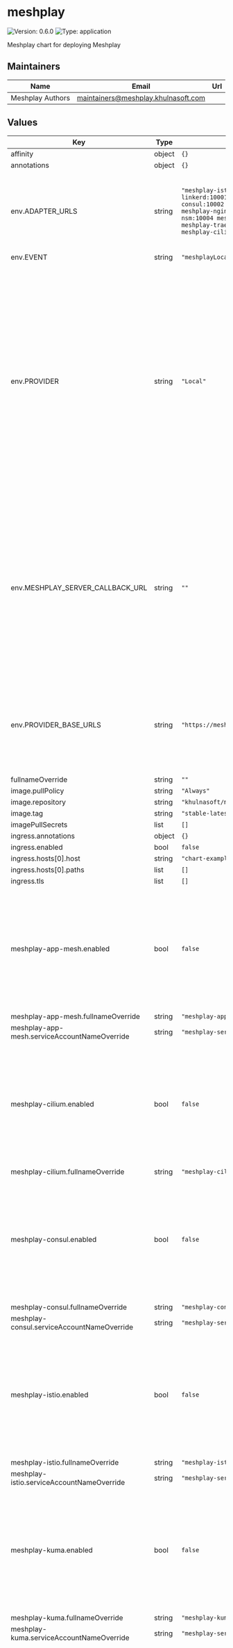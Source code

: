 # meshplay

![Version: 0.6.0](https://img.shields.io/badge/Version-0.6.0-informational?style=flat-square) ![Type: application](https://img.shields.io/badge/Type-application-informational?style=flat-square)

Meshplay chart for deploying Meshplay

## Maintainers

| Name | Email | Url |
| ---- | ------ | --- |
| Meshplay Authors | <maintainers@meshplay.khulnasoft.com> |  |

## Values

| Key                                             | Type | Default                                                                                                                                                                                               | Description |
|-------------------------------------------------|------|-------------------------------------------------------------------------------------------------------------------------------------------------------------------------------------------------------|-------------|
| affinity                                        | object | `{}`                                                                                                                                                                                                  |  |
| annotations                                     | object | `{}`                                                                                                                                                                                                  |  |
| env.ADAPTER_URLS                                | string | `"meshplay-istio:10000 meshplay-linkerd:10001 meshplay-consul:10002 meshplay-kuma:10007 meshplay-nginx-sm:10010 meshplay-nsm:10004 meshplay-app-mesh:10005 meshplay-traefik-mesh:10006 meshplay-cilium:10012"` | Optionally, pre-configure Meshplay Server with the set of Meshplay Adapters used in the deployment. |
| env.EVENT                                       | string | `"meshplayLocal"`                                                                                                                                                                                      |  |
| env.PROVIDER                                    | string | `"Local"`                                                                                                                                                                                             | Use this security-related setting to enforce selection of one and only one Provider. In this way, your Meshplay deployment will only trust and only allow users to authenticate using the Provider you have configured in this setting. See the [Remote Provider documentation](https://docs.meshplay.khulnasoft.com/extensibility/providers) for a description of what a Provider is.  |
| env.MESHPLAY_SERVER_CALLBACK_URL                 | string | `""`                                                                                                                                                                                                  | Configure an OAuth callback URL for Meshplay Server to use when signing into a Remote Provider and your Meshplay Server instance is not directly reachable by that Remote Provider. See the [Remote Provider documentation](https://docs.meshplay.khulnasoft.com/extensibility/providers#configurable-oauth-callback-url) for more details. |
| env.PROVIDER_BASE_URLS                          | string | `"https://meshplay.khulnasoft.com"`                                                                                                                                                                         | Configure your Remote Provider of choice. See the [Remote Provider documentation](https://docs.meshplay.khulnasoft.com/extensibility/providers) for a description of what a Provider is. |
| fullnameOverride                                | string | `""`                                                                                                                                                                                                  |  |
| image.pullPolicy                                | string | `"Always"`                                                                                                                                                                                            |  |
| image.repository                                | string | `"khulnasoft/meshplay"`                                                                                                                                                                                    |  |
| image.tag                                       | string | `"stable-latest"`                                                                                                                                                                                     |  |
| imagePullSecrets                                | list | `[]`                                                                                                                                                                                                  |  |
| ingress.annotations                             | object | `{}`                                                                                                                                                                                                  |  |
| ingress.enabled                                 | bool | `false`                                                                                                                                                                                               |  |
| ingress.hosts[0].host                           | string | `"chart-example.local"`                                                                                                                                                                               |  |
| ingress.hosts[0].paths                          | list | `[]`                                                                                                                                                                                                  |  |
| ingress.tls                                     | list | `[]`                                                                                                                                                                                                  |  |
| meshplay-app-mesh.enabled                        | bool | `false`                                                                                                                                                                                               | Enable to deploy this Meshplay Adapter upon initial deployment. Meshplay Adapters can be deployed post-installation using either Meshplay CLI or UI. |
| meshplay-app-mesh.fullnameOverride               | string | `"meshplay-app-mesh"`                                                                                                                                                                                  |  |
| meshplay-app-mesh.serviceAccountNameOverride     | string | `"meshplay-server"`                                                                                                                                                                                    |  |
| meshplay-cilium.enabled                          | bool | `false`                                                                                                                                                                                               | Enable to deploy this Meshplay Adapter upon initial deployment. Meshplay Adapters can be deployed post-installation using either Meshplay CLI or UI. |
| meshplay-cilium.fullnameOverride                 | string | `"meshplay-cilium"`                                                                                                                                                                                    |  |
| meshplay-consul.enabled                          | bool | `false`                                                                                                                                                                                               | Enable to deploy this Meshplay Adapter upon initial deployment. Meshplay Adapters can be deployed post-installation using either Meshplay CLI or UI. |
| meshplay-consul.fullnameOverride                 | string | `"meshplay-consul"`                                                                                                                                                                                    |  |
| meshplay-consul.serviceAccountNameOverride       | string | `"meshplay-server"`                                                                                                                                                                                    |  |
| meshplay-istio.enabled                           | bool | `false`                                                                                                                                                                                               | Enable to deploy this Meshplay Adapter upon initial deployment. Meshplay Adapters can be deployed post-installation using either Meshplay CLI or UI. |
| meshplay-istio.fullnameOverride                  | string | `"meshplay-istio"`                                                                                                                                                                                     |  |
| meshplay-istio.serviceAccountNameOverride        | string | `"meshplay-server"`                                                                                                                                                                                    |  |
| meshplay-kuma.enabled                            | bool | `false`                                                                                                                                                                                               | Enable to deploy this Meshplay Adapter upon initial deployment. Meshplay Adapters can be deployed post-installation using either Meshplay CLI or UI. |
| meshplay-kuma.fullnameOverride                   | string | `"meshplay-kuma"`                                                                                                                                                                                      |  |
| meshplay-kuma.serviceAccountNameOverride         | string | `"meshplay-server"`                                                                                                                                                                                    |  |
| meshplay-linkerd.enabled                         | bool | `false`                                                                                                                                                                                               | Enable to deploy this Meshplay Adapter upon initial deployment. Meshplay Adapters can be deployed post-installation using either Meshplay CLI or UI. |
| meshplay-linkerd.fullnameOverride                | string | `"meshplay-linkerd"`                                                                                                                                                                                   |  |
| meshplay-linkerd.serviceAccountNameOverride      | string | `"meshplay-server"`                                                                                                                                                                                    |  |
| meshplay-nginx-sm.enabled                        | bool | `false`                                                                                                                                                                                               | Enable to deploy this Meshplay Adapter upon initial deployment. Meshplay Adapters can be deployed post-installation using either Meshplay CLI or UI. |
| meshplay-nginx-sm.fullnameOverride               | string | `"meshplay-nginx-sm"`                                                                                                                                                                                  |  |
| meshplay-nginx-sm.serviceAccountNameOverride     | string | `"meshplay-server"`                                                                                                                                                                                    |  |
| meshplay-nsm.enabled                             | bool | `false`                                                                                                                                                                                               | Enable to deploy this Meshplay Adapter upon initial deployment. Meshplay Adapters can be deployed post-installation using either Meshplay CLI or UI. |
| meshplay-nsm.fullnameOverride                    | string | `"meshplay-nsm"`                                                                                                                                                                                       |  |
| meshplay-nsm.serviceAccountNameOverride          | string | `"meshplay-server"`                                                                                                                                                                                    |  |
| meshplay-nighthawk.enabled                       | bool | `false`                                                                                                                                                                                               | Enable to deploy this Meshplay Adapter upon initial deployment. Meshplay Adapters can be deployed post-installation using either Meshplay CLI or UI. |
| meshplay-nighthawk.fullnameOverride              | string | `"meshplay-nighthawk"`                                                                                                                                                                                 |  |
| meshplay-nighthawk.serviceAccountNameOverride    | string | `"meshplay-nighthawk"`                                                                                                                                                                                    |  |
| meshplay-operator.enabled                        | bool | `true`                                                                                                                                                                                                | Enable to deploy this Meshplay Operator upon initial deploymeent. Meshplay Operator can be deployed post-installation using Meshplay UI. |
| meshplay-operator.fullnameOverride               | string | `"meshplay-operator"`                                                                                                                                                                                  |  |
| meshplay-osm.enabled                             | bool | `false`                                                                                                                                                                                               | OSM is an archived project. |
| meshplay-osm.fullnameOverride                    | string | `"meshplay-osm"`                                                                                                                                                                                       |  |
| meshplay-osm.serviceAccountNameOverride          | string | `"meshplay-server"`                                                                                                                                                                                    |  |
| meshplay-traefik-mesh.enabled                    | bool | `false`                                                                                                                                                                                               | Enable to deploy this Meshplay Adapter upon initial deployment. Meshplay Adapters can be deployed post-installation using either Meshplay CLI or UI. |
| meshplay-traefik-mesh.fullnameOverride           | string | `"meshplay-traefik-mesh"`                                                                                                                                                                              |  |
| meshplay-traefik-mesh.serviceAccountNameOverride | string | `"meshplay-server"`                                                                                                                                                                                    |  |
| meshplaygateway.enabled                          | bool | `false`                                                                                                                                                                                               |  |
| meshplaygateway.selector.istio                   | string | `"ingressgateway"`                                                                                                                                                                                    |  |
| metadata.name                                   | string | `"meshplay"`                                                                                                                                                                                           |  |
| metadata.namespace                              | string | `"meshplay"`                                                                                                                                                                                           |  |
| nameOverride                                    | string | `""`                                                                                                                                                                                                  |  |
| nodeSelector                                    | object | `{}`                                                                                                                                                                                                  |  |
| podSecurityContext                              | object | `{}`                                                                                                                                                                                                  |  |
| probe.livenessProbe.enabled                     | bool | `false`                                                                                                                                                                                               |  |
| probe.readinessProbe.enabled                    | bool | `false`                                                                                                                                                                                               |  |
| rbac.nodes                                      | bool | `false`                                                                                                                                                                                               |  |
| replicaCount                                    | int | `1`                                                                                                                                                                                                   |  |
| resources                                       | object | `{}`                                                                                                                                                                                                  |  |
| restartPolicy                                   | string | `"Always"`                                                                                                                                                                                            |  |
| securityContext                                 | object | `{}`                                                                                                                                                                                                  |  |
| service.annotations                             | object | `{}`                                                                                                                                                                                                  |  |
| service.port                                    | int | `9081`                                                                                                                                                                                                |  |
| service.target_port                             | int | `8080`                                                                                                                                                                                                |  |
| service.type                                    | string | `"LoadBalancer"`                                                                                                                                                                                      |  |
| serviceAccount.name                             | string | `"meshplay-server"`                                                                                                                                                                                    |  |
| testCase.enabled                                | bool | `false`                                                                                                                                                                                               |  |
| tolerations                                     | list | `[]`                                                                                                                                                                                                  |  |

## Setup Repo Info

```console
helm repo add meshplay meshplay https://meshplay.khulnasoft.com/charts/
helm repo update
```

_See [helm repo](https://helm.sh/docs/helm/helm_repo/) for command documentation._

## Installing the Chart

To install the chart with the release name `meshplay`:

```console
kubectl create namespace meshplay
helm install meshplay meshplay/meshplay
```

## Uninstalling the Chart

To uninstall/delete the `meshplay` deployment:

```console
helm delete meshplay
```

## Installing the Chart with a custom namespace

```console
kubectl create namespace meshplay
helm install meshplay meshplay/meshplay --namespace meshplay
```

## Installing the Chart with a custom Meshplay Adapters

Eg: For [Meshplay Adapter for Istio](https://github.com/meshplay/meshplay-istio)
```console
kubectl create namespace meshplay
helm install meshplay meshplay/meshplay --set meshplay-istio.enabled=true
```
